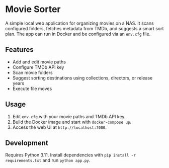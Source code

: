 # Movie Sorter

A simple local web application for organizing movies on a NAS. It scans configured folders, fetches metadata from TMDb, and suggests a smart sort plan. The app can run in Docker and be configured via an `env.cfg` file.

## Features
- Add and edit movie paths
- Configure TMDb API key
- Scan movie folders
- Suggest sorting destinations using collections, directors, or release years
- Execute file moves

## Usage

1. Edit `env.cfg` with your movie paths and TMDb API key.
2. Build the Docker image and start with `docker-compose up`.
3. Access the web UI at `http://localhost:7080`.

## Development

Requires Python 3.11. Install dependencies with `pip install -r requirements.txt` and run `python app.py`.

